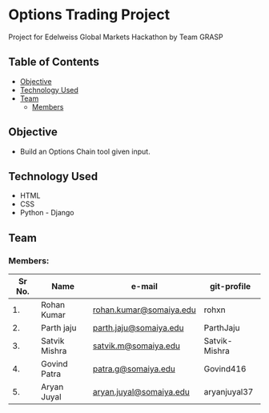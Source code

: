 # Options Trading Project
Project for Edelweiss Global Markets Hackathon by Team GRASP

## Table of Contents
- [Objective](#objective)
- [Technology Used](#technology-used)
- [Team](#team)
    - [Members](#members)

## Objective
- Build an Options Chain tool given input.

## Technology Used
- HTML
- CSS
- Python
      - Django

## Team
### Members:
| Sr No. | Name          | e-mail                    | git-profile    |
| ------ | ------------- | ------------------------- | -------------- |
| 1.     | Rohan Kumar   | rohan.kumar@somaiya.edu   | rohxn          |
| 2.     | Parth jaju    | parth.jaju@somaiya.edu    | ParthJaju      |
| 3.     | Satvik Mishra | satvik.m@somaiya.edu      | Satvik-Mishra     |
| 4.     | Govind Patra  | patra.g@somaiya.edu       | Govind416      |
| 5.     | Aryan Juyal   | aryan.juyal@somaiya.edu   | aryanjuyal37   |

